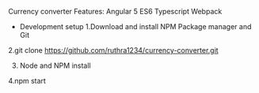 Currency converter
Features:
Angular 5
ES6
Typescript
Webpack

- Development setup
1.Download and install NPM Package manager and Git

2.git clone https://github.com/ruthra1234/currency-converter.git

3. Node and NPM install

4.npm start